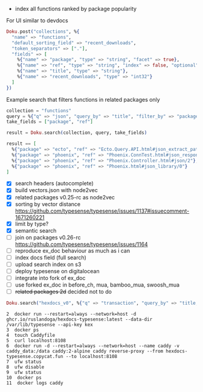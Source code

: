 - index all functions ranked by package popularity

For UI similar to devdocs

```elixir
Doku.post("collections", %{
  "name" => "functions",
  "default_sorting_field" => "recent_downloads",
  "token_separators" => ["."],
  "fields" => [
    %{"name" => "package", "type" => "string", "facet" => true},
    %{"name" => "ref", "type" => "string", "index" => false, "optional" => true},
    %{"name" => "title", "type" => "string"},
    %{"name" => "recent_downloads", "type" => "int32"}
  ]
})
```

Example search that filters functions in related packages only

```elixir
collection = "functions"
query = %{"q" => "json", "query_by" => "title", "filter_by" => "package:[ecto,ecto_sql,phoenix]"}
take_fields = ["package", "ref"]

result = Doku.search(collection, query, take_fields)

result == [
  %{"package" => "ecto", "ref" => "Ecto.Query.API.html#json_extract_path/2"},
  %{"package" => "phoenix", "ref" => "Phoenix.ConnTest.html#json_response/2"},
  %{"package" => "phoenix", "ref" => "Phoenix.Controller.html#json/2"},
  %{"package" => "phoenix", "ref" => "Phoenix.html#json_library/0"}
]
```

- [x] search headers (autocomplete)
- [x] build vectors.json with node2vec
- [x] related packages v0.25-rc as node2vec
- [x] sorting by vector distance https://github.com/typesense/typesense/issues/1137#issuecomment-1671260221
- [x] limit by type?
- [x] semantic search
- [ ] join on packages v0.26-rc https://github.com/typesense/typesense/issues/1164
- [ ] reproduce ex_doc behaviour as much as i can
- [ ] index docs field (full search)
- [ ] upload search index on s3
- [ ] deploy typesense on digitalocean
- [ ] integrate into fork of ex_doc
- [ ] use forked ex_doc in before_ch, mua, bamboo_mua, swoosh_mua
- [ ] ~~related packages 2d~~ decided not to do

```elixir
Doku.search("hexdocs_v0", %{"q" => "transaction", "query_by" => "title,doc", "filter_by" => "package:[ecto,ecto_sql]", "prefix" => "true,false", "infix" => "always,fallback", "query_by_weights" => "5,1", "prioritize_token_position" => true, "highlight_start_tag" => "<em>", "highlight_end_tag" => "</em>", "enable_highlight_v1" => false, "include_fields" => "title,ref,type", "highlight_fields" => "doc"})
```

```
2  docker run --restart=always --network=host -d ghcr.io/ruslandoga/hexdocs-typesense:latest --data-dir /var/lib/typesense --api-key kex
3  docker ps
4  touch Caddyfile
5  curl localhost:8108
6  docker run -d --restart=always --network=host --name caddy -v caddy_data:/data caddy:2-alpine caddy reverse-proxy --from hexdocs-typesense.copycat.fun --to localhost:8108
7  ufw status
8  ufw disable
9  ufw status
10  docker ps
11  docker logs caddy
```
